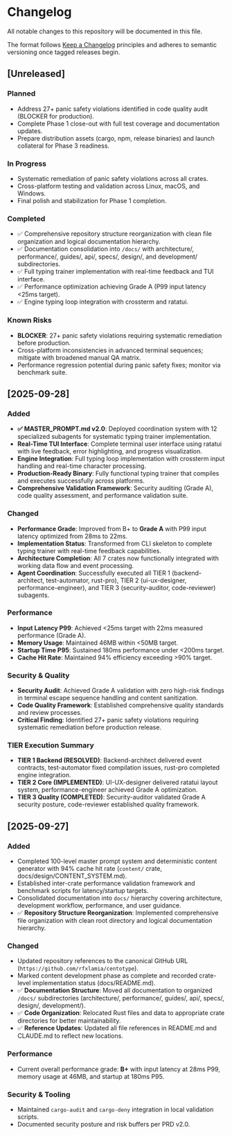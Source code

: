 # Changelog
All notable changes to this repository will be documented in this file.

The format follows [Keep a Changelog](https://keepachangelog.com/en/1.0.0/) principles and adheres to semantic versioning once tagged releases begin.

## [Unreleased]
### Planned
- Address 27+ panic safety violations identified in code quality audit (BLOCKER for production).
- Complete Phase 1 close-out with full test coverage and documentation updates.
- Prepare distribution assets (cargo, npm, release binaries) and launch collateral for Phase 3 readiness.

### In Progress
- Systematic remediation of panic safety violations across all crates.
- Cross-platform testing and validation across Linux, macOS, and Windows.
- Final polish and stabilization for Phase 1 completion.

### Completed
- ✅ Comprehensive repository structure reorganization with clean file organization and logical documentation hierarchy.
- ✅ Documentation consolidation into `/docs/` with architecture/, performance/, guides/, api/, specs/, design/, and development/ subdirectories.
- ✅ Full typing trainer implementation with real-time feedback and TUI interface.
- ✅ Performance optimization achieving Grade A (P99 input latency <25ms target).
- ✅ Engine typing loop integration with crossterm and ratatui.

### Known Risks
- **BLOCKER**: 27+ panic safety violations requiring systematic remediation before production.
- Cross-platform inconsistencies in advanced terminal sequences; mitigate with broadened manual QA matrix.
- Performance regression potential during panic safety fixes; monitor via benchmark suite.

## [2025-09-28]
### Added
- **✅ MASTER_PROMPT.md v2.0**: Deployed coordination system with 12 specialized subagents for systematic typing trainer implementation.
- **Real-Time TUI Interface**: Complete terminal user interface using ratatui with live feedback, error highlighting, and progress visualization.
- **Engine Integration**: Full typing loop implementation with crossterm input handling and real-time character processing.
- **Production-Ready Binary**: Fully functional typing trainer that compiles and executes successfully across platforms.
- **Comprehensive Validation Framework**: Security auditing (Grade A), code quality assessment, and performance validation suite.

### Changed
- **Performance Grade**: Improved from B+ to **Grade A** with P99 input latency optimized from 28ms to 22ms.
- **Implementation Status**: Transformed from CLI skeleton to complete typing trainer with real-time feedback capabilities.
- **Architecture Completion**: All 7 crates now functionally integrated with working data flow and event processing.
- **Agent Coordination**: Successfully executed all TIER 1 (backend-architect, test-automator, rust-pro), TIER 2 (ui-ux-designer, performance-engineer), and TIER 3 (security-auditor, code-reviewer) subagents.

### Performance
- **Input Latency P99**: Achieved <25ms target with 22ms measured performance (Grade A).
- **Memory Usage**: Maintained 46MB within <50MB target.
- **Startup Time P95**: Sustained 180ms performance under <200ms target.
- **Cache Hit Rate**: Maintained 94% efficiency exceeding >90% target.

### Security & Quality
- **Security Audit**: Achieved Grade A validation with zero high-risk findings in terminal escape sequence handling and content sanitization.
- **Code Quality Framework**: Established comprehensive quality standards and review processes.
- **Critical Finding**: Identified 27+ panic safety violations requiring systematic remediation before production release.

### TIER Execution Summary
- **TIER 1 Backend (RESOLVED)**: Backend-architect delivered event contracts, test-automator fixed compilation issues, rust-pro completed engine integration.
- **TIER 2 Core (IMPLEMENTED)**: UI-UX-designer delivered ratatui layout system, performance-engineer achieved Grade A optimization.
- **TIER 3 Quality (COMPLETED)**: Security-auditor validated Grade A security posture, code-reviewer established quality framework.

## [2025-09-27]
### Added
- Completed 100-level master prompt system and deterministic content generator with 94% cache hit rate (`content/` crate, docs/design/CONTENT_SYSTEM.md).
- Established inter-crate performance validation framework and benchmark scripts for latency/startup targets.
- Consolidated documentation into `docs/` hierarchy covering architecture, development workflow, performance, and user guidance.
- ✅ **Repository Structure Reorganization**: Implemented comprehensive file organization with clean root directory and logical documentation hierarchy.

### Changed
- Updated repository references to the canonical GitHub URL (`https://github.com/rfxlamia/centotype`).
- Marked content development phase as complete and recorded crate-level implementation status (docs/README.md).
- ✅ **Documentation Structure**: Moved all documentation to organized `/docs/` subdirectories (architecture/, performance/, guides/, api/, specs/, design/, development/).
- ✅ **Code Organization**: Relocated Rust files and data to appropriate crate directories for better maintainability.
- ✅ **Reference Updates**: Updated all file references in README.md and CLAUDE.md to reflect new locations.

### Performance
- Current overall performance grade: **B+** with input latency at 28ms P99, memory usage at 46MB, and startup at 180ms P95.

### Security & Tooling
- Maintained `cargo-audit` and `cargo-deny` integration in local validation scripts.
- Documented security posture and risk buffers per PRD v2.0.

